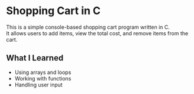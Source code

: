 # Shopping Cart in C

This is a simple console-based shopping cart program written in C.  
It allows users to add items, view the total cost, and remove items from the cart.

## What I Learned
- Using arrays and loops
- Working with functions
- Handling user input
